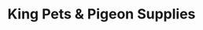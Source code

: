 ---
title: "King Pets & Pigeon Supplies"
url: /campbellfield/king-pets-and-pigeon-supplies/
shop: pet
---